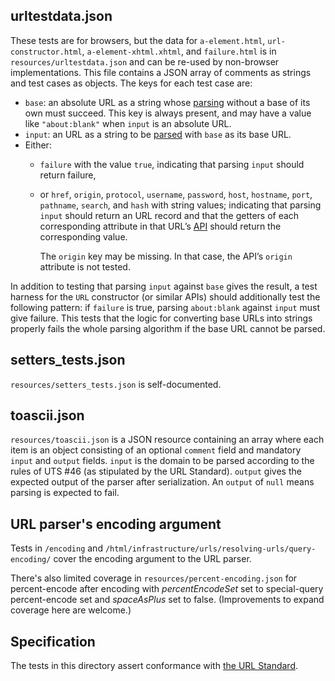 ## urltestdata.json

These tests are for browsers, but the data for
`a-element.html`, `url-constructor.html`, `a-element-xhtml.xhtml`, and `failure.html`
is in `resources/urltestdata.json` and can be re-used by non-browser implementations.
This file contains a JSON array of comments as strings and test cases as objects.
The keys for each test case are:

* `base`: an absolute URL as a string whose [parsing] without a base of its own must succeed.
  This key is always present,
  and may have a value like `"about:blank"` when `input` is an absolute URL.
* `input`: an URL as a string to be [parsed][parsing] with `base` as its base URL.
* Either:
  * `failure` with the value `true`, indicating that parsing `input` should return failure,
  * or `href`, `origin`, `protocol`, `username`, `password`, `host`, `hostname`, `port`,
    `pathname`, `search`, and `hash` with string values;
    indicating that parsing `input` should return an URL record
    and that the getters of each corresponding attribute in that URL’s [API]
    should return the corresponding value.

    The `origin` key may be missing.
    In that case, the API’s `origin` attribute is not tested.

In addition to testing that parsing `input` against `base` gives the result, a test harness for the
`URL` constructor (or similar APIs) should additionally test the following pattern: if `failure` is
true, parsing `about:blank` against `input` must give failure. This tests that the logic for
converting base URLs into strings properly fails the whole parsing algorithm if the base URL cannot
be parsed.

## setters_tests.json

`resources/setters_tests.json` is self-documented.

## toascii.json

`resources/toascii.json` is a JSON resource containing an array where each item is an object
consisting of an optional `comment` field and mandatory `input` and `output` fields. `input` is the
domain to be parsed according to the rules of UTS #46 (as stipulated by the URL Standard). `output`
gives the expected output of the parser after serialization. An `output` of `null` means parsing is
expected to fail.

## URL parser's encoding argument

Tests in `/encoding` and `/html/infrastructure/urls/resolving-urls/query-encoding/` cover the
encoding argument to the URL parser.

There's also limited coverage in `resources/percent-encoding.json` for percent-encode after encoding
with _percentEncodeSet_ set to special-query percent-encode set and _spaceAsPlus_ set to false.
(Improvements to expand coverage here are welcome.)

## Specification

The tests in this directory assert conformance with [the URL Standard][URL].

[parsing]: https://url.spec.whatwg.org/#concept-basic-url-parser
[API]: https://url.spec.whatwg.org/#api
[URL]: https://url.spec.whatwg.org/
